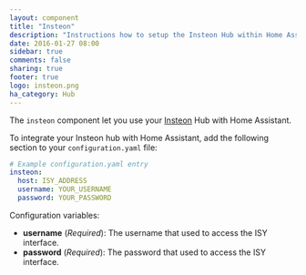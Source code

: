 ```yaml
---
layout: component
title: "Insteon"
description: "Instructions how to setup the Insteon Hub within Home Assistant."
date: 2016-01-27 08:00
sidebar: true
comments: false
sharing: true
footer: true
logo: insteon.png
ha_category: Hub
---
```


The `insteon` component let you use your [Insteon](http://www.insteon.com/) Hub with Home Assistant.

To integrate your Insteon hub with Home Assistant, add the following section to your `configuration.yaml` file:

```yaml
# Example configuration.yaml entry
insteon:
  host: ISY_ADDRESS
  username: YOUR_USERNAME
  password: YOUR_PASSWORD
```
Configuration variables:

- **username** (*Required*): The username that used to access the ISY interface.
- **password** (*Required*): The password that used to access the ISY interface.


